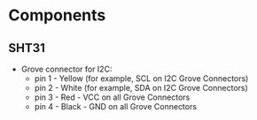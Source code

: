 # Components

## SHT31

- Grove connector for I2C:
  - pin 1 - Yellow (for example, SCL on I2C Grove Connectors)
  - pin 2 - White (for example, SDA on I2C Grove Connectors)
  - pin 3 - Red - VCC on all Grove Connectors
  - pin 4 - Black - GND on all Grove Connectors

